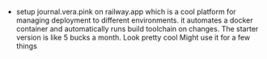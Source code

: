 *   setup journal.vera.pink on railway.app which is a cool platform for managing deployment to different environments. it automates a docker container and automatically runs build toolchain on changes. The starter version is like 5 bucks a month. Look pretty cool Might use it for a few things